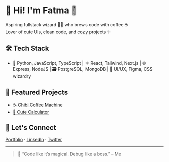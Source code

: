 # 🍓 Hi! I'm Fatma 🌸

Aspiring fullstack wizard 🧙‍♀️ who brews code with coffee ☕  
Lover of cute UIs, clean code, and cozy projects ✨

## 🛠 Tech Stack

- 🧠 Python, JavaScript, TypeScript  |  ⚛️ React, Tailwind, Next.js  |  🌐 Express, NodeJS  |  🗃 PostgreSQL, MongoDB |  🎨 UI/UX, Figma, CSS wizardry

## 💖 Featured Projects

- [☕ Chibi Coffee Machine](https://github.com/Peachy114/Python-Capstone-and-Project)  
- [🧮 Cute Calculator](https://github.com/Peachy114/calculator)


## 🌸 Let's Connect

[Portfolio](https://fatma-portfolio-n58033p0n-peachy114s-projects.vercel.app/) · [LinkedIn](https://www.linkedin.com/in/fatmagabuya/) · [Twitter](https://twitter.com/PeachyPeachy_1)

---

> 💬 “Code like it’s magical. Debug like a boss.” – Me
